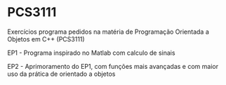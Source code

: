 # PCS3111
Exercícios programa pedidos na matéria de Programação Orientada a Objetos em C++ (PCS3111)

EP1 - Programa inspirado no Matlab com calculo de sinais

EP2 - Aprimoramento do EP1, com funções mais avançadas e com maior uso da prática de orientado a objetos
